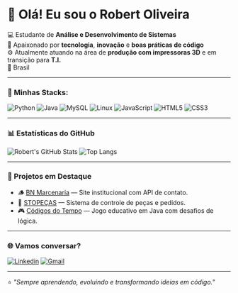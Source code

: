 # 👋 Olá! Eu sou o Robert Oliveira  

💻 Estudante de **Análise e Desenvolvimento de Sistemas**  
🚀 Apaixonado por **tecnologia**, **inovação** e **boas práticas de código**  
⚙️ Atualmente atuando na área de **produção com impressoras 3D** e em transição para **T.I.**  
📍 Brasil  

---

### 🧠 Minhas Stacks:
![Python](https://img.shields.io/badge/Python-3776AB?style=for-the-badge&logo=python&logoColor=white)
![Java](https://img.shields.io/badge/Java-ED8B00?style=for-the-badge&logo=openjdk&logoColor=white)
![MySQL](https://img.shields.io/badge/MySQL-4479A1?style=for-the-badge&logo=mysql&logoColor=white)
![Linux](https://img.shields.io/badge/Linux-FCC624?style=for-the-badge&logo=linux&logoColor=black)
![JavaScript](https://img.shields.io/badge/JavaScript-F7DF1E?style=for-the-badge&logo=javascript&logoColor=black)
![HTML5](https://img.shields.io/badge/HTML5-E34F26?style=for-the-badge&logo=html5&logoColor=white)
![CSS3](https://img.shields.io/badge/CSS3-1572B6?style=for-the-badge&logo=css3&logoColor=white)

---

### 📊 Estatísticas do GitHub
![Robert's GitHub Stats](https://github-readme-stats.vercel.app/api?username=RobertOliveira&show_icons=true&theme=tokyonight)
![Top Langs](https://github-readme-stats.vercel.app/api/top-langs/?username=RobertOliveira&layout=compact&theme=tokyonight)

---

### 🧩 Projetos em Destaque
- 🪵 [BN Marcenaria](https://seu-link-do-projeto.com) — Site institucional com API de contato.
- 🧱 [STOPEÇAS](https://seu-link-do-projeto.com) — Sistema de controle de peças e pedidos.
- 🎮 [Códigos do Tempo](https://seu-link-do-projeto.com) — Jogo educativo em Java com desafios de lógica.

---

### 🌐 Vamos conversar?
[![Linkedin](https://img.shields.io/badge/LinkedIn-0077B5?style=for-the-badge&logo=linkedin&logoColor=white)](https://www.linkedin.com/in/robert-oliveira-a7389532a/)
[![Gmail](https://img.shields.io/badge/Gmail-EA4335?style=for-the-badge&logo=gmail&logoColor=white)](mailto:robinho_root@hotmail.com)

---

⭐ *"Sempre aprendendo, evoluindo e transformando ideias em código."*
